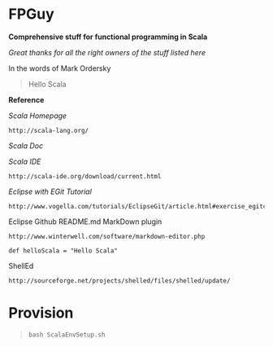 # FPGuy
**Comprehensive stuff for functional programming in Scala**

*Great thanks for all the right owners of the stuff listed here*

In the words of Mark Ordersky
> Hello Scala

**Reference**

*Scala Homepage*


	http://scala-lang.org/

*Scala Doc*


*Scala IDE* 

	http://scala-ide.org/download/current.html


*Eclipse with EGit Tutorial*
	
	http://www.vogella.com/tutorials/EclipseGit/article.html#exercise_egitconfiguration

Eclipse Github README.md MarkDown plugin
	
	http://www.winterwell.com/software/markdown-editor.php

`def helloScala = "Hello Scala"`

ShellEd
	
	http://sourceforge.net/projects/shelled/files/shelled/update/
	
	



# Provision

> `bash ScalaEnvSetup.sh`

